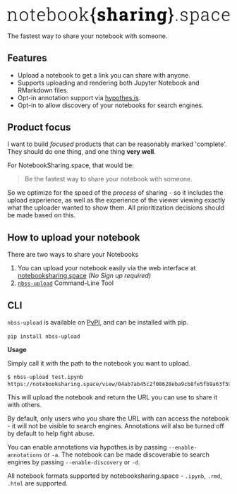 [![The NBSS logo](./src/logo.svg)](https://notebooksharing.space)

The fastest way to share your notebook with someone.

## Features

- Upload a notebook to get a link you can share with anyone.
- Supports uploading and rendering both Jupyter Notebook and
  RMarkdown files.
- Opt-in annotation support via [hypothes.is](https://hypothes.is/).
- Opt-in to allow discovery of your notebooks for search engines.

## Product focus

I want to build *focused* products that can be reasonably marked 'complete'.
They should do one thing, and one thing **very well**.

For NotebookSharing.space, that would be:

> Be the fastest way to share your notebook with someone.

So we optimize for the speed of the *process* of sharing - so it includes
the upload experience, as well as the experience of the viewer viewing
exactly what the uploader wanted to show them. All prioritization
decisions should be made based on this.

## How to upload your notebook

There are two ways to share your Notebooks

1. You can upload your notebook easily via the web interface at [notebooksharing.space](https://notebooksharing.space/) *(No Sign up required)*
2. [`nbss-upload`](https://github.com/notebook-sharing-space/nbss-upload) Command-Line Tool


## CLI

`nbss-upload` is available on [PyPI](https://pypi.org/project/nbss-upload/), and can be installed with pip.

`pip install nbss-upload`

**Usage**

Simply call it with the path to the notebook you want to upload.

```shell-session
$ nbss-upload test.ipynb
https://notebooksharing.space/view/04ab7ab45c2f08628eba9cb8fe5fb9a63f5961d5dfce622b9e26974ddc138916
```

This will upload the notebook and return the URL you can use to share it with others.

By default, only users who you share the URL with can access the notebook - it will not be visible to search engines. Annotations will also be turned off by default to help fight abuse.

You can enable annotations via hypothes.is by passing `--enable-annotations` or `-a`. The notebook can be made discoverable to search engines by passing `--enable-discovery` or `-d`.

All notebook formats supported by notebooksharing.space - `.ipynb`, `.rmd`, `.html` are supported.
